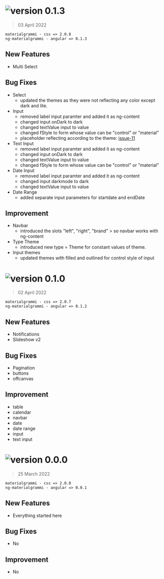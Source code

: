 # ![version 0.1.3](https://img.shields.io/badge/version-1.3-green)
> 03 April 2022

```
materialgrammi - css => 2.0.8
ng-materialgrammi - angular => 0.1.3
```
## New Features
- Multi Select

## Bug Fixes
- Select
    - updated the themes as they were not reflecting any color except dark and lite.
- Input
    - removed label input paramter and added it as ng-content
    - changed input onDark to dark
    - changed textValue input to value
    - changed fStyle to form whose value can be "control" or "material"
    - placeholder reflecting according to the theme: [issue-11](https://github.com/ashbeelghouri/materialgrammi/issues/11)
- Text Input
    - removed label input paramter and added it as ng-content
    - changed input onDark to dark
    - changed textValue input to value
    - changed fStyle to form whose value can be "control" or "material"
- Date Input
    - removed label input paramter and added it as ng-content
    - changed input darkmode to dark
    - changed textValue input to value
- Date Range
    - added separate input parameters for startdate and endDate

## Improvement
- Navbar
    - introduced the slots "left", "right", "brand" > so navbar works with ng-content
- Type Theme
    - introduced new type = Theme for constant values of theme.
- Input themes
    - updated themes with filled and outlined for control style of input

# ![version 0.1.0](https://img.shields.io/badge/version-1.1-green)
> 02 April 2022

```
materialgrammi - css => 2.0.7
ng-materialgrammi - angular => 0.1.2
```
## New Features
- Notifications
- Slideshow v2

## Bug Fixes
- Pagination
- buttons
- offcanvas

## Improvement
- table
- calendar
- navbar
- date
- date range
- input
- text input



# ![version 0.0.0](https://img.shields.io/badge/version-1.0-green)
> 25 March 2022

```
materialgrammi - css => 2.0.0
ng-materialgrammi - angular => 0.0.1
```
## New Features
- Everything started here
## Bug Fixes
- No
## Improvement
- No